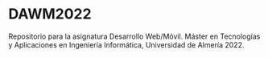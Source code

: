 # DAWM2022
Repositorio para la asignatura Desarrollo Web/Móvil. Máster en Tecnologías y Aplicaciones en Ingeniería Informática, Universidad de Almería 2022.
